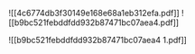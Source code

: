 ![[4c6774db3f30149e168e68a1eb312efa.pdf]]
![[b9bc521febddfdd932b87471bc07aea4.pdf]]




![[b9bc521febddfdd932b87471bc07aea4 1.pdf]]